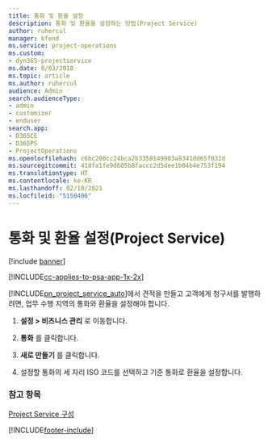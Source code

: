 ```yaml
---
title: 통화 및 환율 설정
description: 통화 및 환율을 설정하는 방법(Project Service)
author: ruhercul
manager: kfend
ms.service: project-operations
ms.custom:
- dyn365-projectservice
ms.date: 8/03/2018
ms.topic: article
ms.author: ruhercul
audience: Admin
search.audienceType:
- admin
- customizer
- enduser
search.app:
- D365CE
- D365PS
- ProjectOperations
ms.openlocfilehash: c6bc200cc24bca2b3358149903a8341dd65f031d
ms.sourcegitcommit: 418fa1fe9d605b8faccc2d5dee1b04b4e753f194
ms.translationtype: HT
ms.contentlocale: ko-KR
ms.lasthandoff: 02/10/2021
ms.locfileid: "5150406"
---
```

# <a name="set-up-currencies-and-exchange-rates-project-service"></a>통화 및 환율 설정(Project Service) 

[!include [banner](../includes/psa-now-project-operations.md)]

[!INCLUDE[cc-applies-to-psa-app-1x-2x](../includes/cc-applies-to-psa-app-1x-2x.md)]

[!INCLUDE[pn_project_service_auto](../includes/pn-project-service-auto.md)]에서 견적을 만들고 고객에게 청구서를 발행하려면, 업무 수행 지역의 통화와 환율을 설정해야 합니다.  
  
1.  **설정 > 비즈니스 관리** 로 이동합니다.  
  
2.  **통화** 를 클릭합니다.  
  
3.  **새로 만들기** 를 클릭합니다.  
  
4.  설정할 통화의 세 자리 ISO 코드를 선택하고 기준 통화로 환율을 설정합니다.  
  
### <a name="see-also"></a>참고 항목  
 [Project Service 구성](../psa/configure.md)


[!INCLUDE[footer-include](../includes/footer-banner.md)]